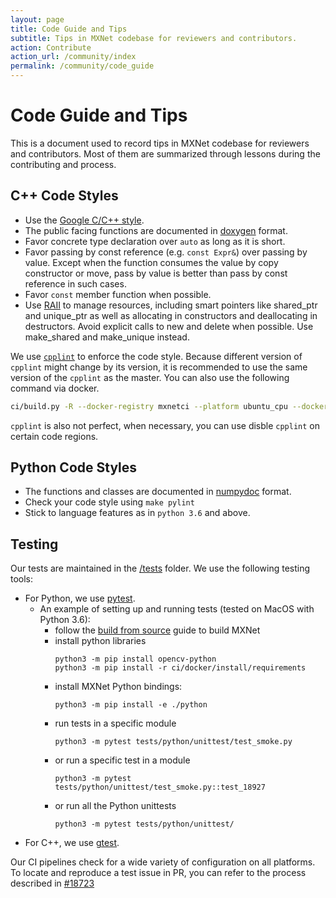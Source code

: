 ```yaml
---
layout: page
title: Code Guide and Tips
subtitle: Tips in MXNet codebase for reviewers and contributors.
action: Contribute
action_url: /community/index
permalink: /community/code_guide
---
```

<!--- Licensed to the Apache Software Foundation (ASF) under one -->
<!--- or more contributor license agreements.  See the NOTICE file -->
<!--- distributed with this work for additional information -->
<!--- regarding copyright ownership.  The ASF licenses this file -->
<!--- to you under the Apache License, Version 2.0 (the -->
<!--- "License"); you may not use this file except in compliance -->
<!--- with the License.  You may obtain a copy of the License at -->

<!---   http://www.apache.org/licenses/LICENSE-2.0 -->

<!--- Unless required by applicable law or agreed to in writing, -->
<!--- software distributed under the License is distributed on an -->
<!--- "AS IS" BASIS, WITHOUT WARRANTIES OR CONDITIONS OF ANY -->
<!--- KIND, either express or implied.  See the License for the -->
<!--- specific language governing permissions and limitations -->
<!--- under the License. -->

Code Guide and Tips
===================

This is a document used to record tips in MXNet codebase for reviewers and
contributors. Most of them are summarized through lessons during the
contributing and process.

C++ Code Styles
---------------

-   Use the [Google C/C++ style](https://google.github.io/styleguide/cppguide.html).
-   The public facing functions are documented in [doxygen](https://www.doxygen.nl/manual/docblocks.html) format.
-   Favor concrete type declaration over `auto` as long as it is short.
-   Favor passing by const reference (e.g. `const Expr&`) over passing
    by value. Except when the function consumes the value by copy
    constructor or move, pass by value is better than pass by const
    reference in such cases.
-   Favor `const` member function when possible.
-   Use [RAII](https://en.cppreference.com/w/cpp/language/raii) to manage resources, including smart pointers like shared_ptr and unique_ptr as well as allocating in constructors and deallocating in destructors. Avoid explicit calls to new and delete when possible. Use make_shared and make_unique instead.

We use [`cpplint`](https://github.com/cpplint/cpplint) to enforce the code style. Because
different version of `cpplint` might change by its version, it is
recommended to use the same version of the `cpplint` as the master.
You can also use the following command via docker.

```bash
ci/build.py -R --docker-registry mxnetci --platform ubuntu_cpu --docker-build-retries 3 --shm-size 500m /work/runtime_functions.sh sanity_cpp
```

`cpplint` is also not perfect, when necessary, you can use disble
`cpplint` on certain code regions.

Python Code Styles
------------------

-   The functions and classes are documented in
    [numpydoc](https://numpydoc.readthedocs.io/en/latest/) format.
-   Check your code style using `make pylint`
-   Stick to language features as in `python 3.6` and above.

Testing
-------

Our tests are maintained in the [/tests](https://github.com/apache/incubator-mxnet/tree/master/tests) folder. We use the following testing tools:
-   For Python, we use [pytest](https://pytest.org).
    -   An example of setting up and running tests (tested on MacOS with Python 3.6):
        -   follow the [build from source](https://mxnet.apache.org/get_started/build_from_source) guide to build MXNet
        -   install python libraries
            ```
            python3 -m pip install opencv-python
            python3 -m pip install -r ci/docker/install/requirements
            ```
        -   install MXNet Python bindings:
            ```
            python3 -m pip install -e ./python
            ```
        -   run tests in a specific module
            ```
            python3 -m pytest tests/python/unittest/test_smoke.py
            ```
        -   or run a specific test in a module
            ```
            python3 -m pytest tests/python/unittest/test_smoke.py::test_18927
            ```
        -   or run all the Python unittests
            ```
            python3 -m pytest tests/python/unittest/
            ```
-   For C++, we use [gtest](https://github.com/google/googletest).

Our CI pipelines check for a wide variety of configuration on all platforms. To locate and reproduce
a test issue in PR, you can refer to the process described in [#18723](https://github.com/apache/incubator-mxnet/issues/18723)

<script async defer src="https://buttons.github.io/buttons.js"></script>
<script src="https://apis.google.com/js/platform.js"></script>
